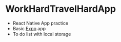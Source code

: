 # WorkHardTravelHardApp
- React Native App practice
- Basic [Expo](https://docs.expo.dev/) app 
- To do list with local storage


